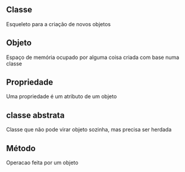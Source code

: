 ## Classe
Esqueleto para a criação de novos objetos

## Objeto
Espaço de memória ocupado por alguma coisa criada com base numa classe

## Propriedade
Uma propriedade é um atributo de um objeto

## classe abstrata
Classe que não pode virar objeto sozinha, mas precisa ser herdada









## Método
Operacao feita por um objeto

